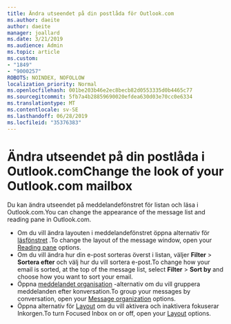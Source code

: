 ```yaml
---
title: Ändra utseendet på din postlåda för Outlook.com
ms.author: daeite
author: daeite
manager: joallard
ms.date: 3/21/2019
ms.audience: Admin
ms.topic: article
ms.custom:
- "1849"
- "9000257"
ROBOTS: NOINDEX, NOFOLLOW
localization_priority: Normal
ms.openlocfilehash: 001be203b46e2ec8becb82d0553335d0b4465c77
ms.sourcegitcommit: 5fb7a4b28859690020efdea630d03e70cc0e6334
ms.translationtype: MT
ms.contentlocale: sv-SE
ms.lasthandoff: 06/28/2019
ms.locfileid: "35376383"
---
```

# <a name="change-the-look-of-your-outlookcom-mailbox"></a><span data-ttu-id="f1d7d-102">Ändra utseendet på din postlåda i Outlook.com</span><span class="sxs-lookup"><span data-stu-id="f1d7d-102">Change the look of your Outlook.com mailbox</span></span>

<span data-ttu-id="f1d7d-103">Du kan ändra utseendet på meddelandefönstret för listan och läsa i Outlook.com.</span><span class="sxs-lookup"><span data-stu-id="f1d7d-103">You can change the appearance of the message list and reading pane in Outlook.com.</span></span>

- <span data-ttu-id="f1d7d-104">Om du vill ändra layouten i meddelandefönstret öppna alternativ för [läsfönstret](https://outlook.live.com/mail/options/mail/layout/readingPane) .</span><span class="sxs-lookup"><span data-stu-id="f1d7d-104">To change the layout of the message window, open your [Reading pane](https://outlook.live.com/mail/options/mail/layout/readingPane) options.</span></span>
- <span data-ttu-id="f1d7d-105">Om du vill ändra hur din e-post sorteras överst i listan, väljer **Filter** > **Sortera efter** och välj hur du vill sortera e-post.</span><span class="sxs-lookup"><span data-stu-id="f1d7d-105">To change how your email is sorted, at the top of the message list, select **Filter** > **Sort by** and choose how you want to sort your email.</span></span>
- <span data-ttu-id="f1d7d-106">Öppna [meddelandet organisation](https://outlook.live.com/mail/options/mail/layout/conversations) -alternativ om du vill gruppera meddelanden efter konversation.</span><span class="sxs-lookup"><span data-stu-id="f1d7d-106">To group your messages by conversation, open your [Message organization](https://outlook.live.com/mail/options/mail/layout/conversations) options.</span></span>
- <span data-ttu-id="f1d7d-107">Öppna alternativ för [Layout](https://outlook.live.com/mail/options/mail/layout/focused) om du vill aktivera och inaktivera fokuserar Inkorgen.</span><span class="sxs-lookup"><span data-stu-id="f1d7d-107">To turn Focused Inbox on or off, open your [Layout](https://outlook.live.com/mail/options/mail/layout/focused) options.</span></span>